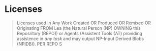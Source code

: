 # Licenses
> Licenses used In Any Work Created OR Produced OR Remixed OR Originating FROM Lea (the Natural Person (NP) OWNING this Reposritory (REPO)) or Agents (Assistent Tools (AT) providing assistence in *any task* and may output NP-Input Derived Blobs (NPIDB)). PER REPO S
